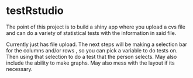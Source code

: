 # testRstudio

The point of this project is to build a shiny app where you upload a cvs file and can do a variety of statistical tests with the information in said file.

Currently just has file upload. The next steps will be making a selection bar for the columns and/or rows , so you can pick a variable to do tests on. Then using that selection to do a test that the person selects. May also include the ability to make graphs. May also mess with the layout if its necessary.
